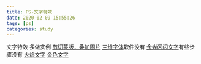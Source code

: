 ```yaml
---
title: PS-文字特效
date: 2020-02-09 15:55:26
tags: [ps]
categories: study
---
```

文字特效
多做实例
[剪切蒙版，叠加图片](http://www.psahz.com/wenzitexiao/20690.html)
[三维字体](http://www.16xx8.com/photoshop/jiaocheng/2019/148723.html)软件没有
[金光闪闪文字](http://www.jquerycn.cn/a_28704)有些步骤没有
[火焰文字](http://www.16xx8.com/photoshop/jiaocheng/27315_2.html)
[金色文字](http://www.psahz.com/wenzitexiao/20184_12.html)
